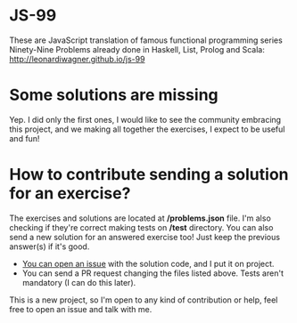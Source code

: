 # JS-99
These are JavaScript translation of famous functional programming series Ninety-Nine Problems already done in Haskell, List, Prolog and Scala: http://leonardiwagner.github.io/js-99  

# Some solutions are missing

Yep. I did only the first ones, I would like to see the community embracing this project, and we making all together the exercises, I expect to be useful and fun!

# How to contribute sending a solution for an exercise?

The exercises and solutions are located at **/problems.json** file. I'm also checking if they're correct making tests on **/test** directory. You can also send a new solution for an answered exercise too! Just keep the previous answer(s) if it's good.

- [You can open an issue](https://github.com/leonardiwagner/js-99/issues/new) with the solution code, and I put it on project.
- You can send a PR request changing the files listed above. Tests aren't mandatory (I can do this later).

This is a new project, so I'm open to any kind of contribution or help, feel free to open an issue and talk with me.
